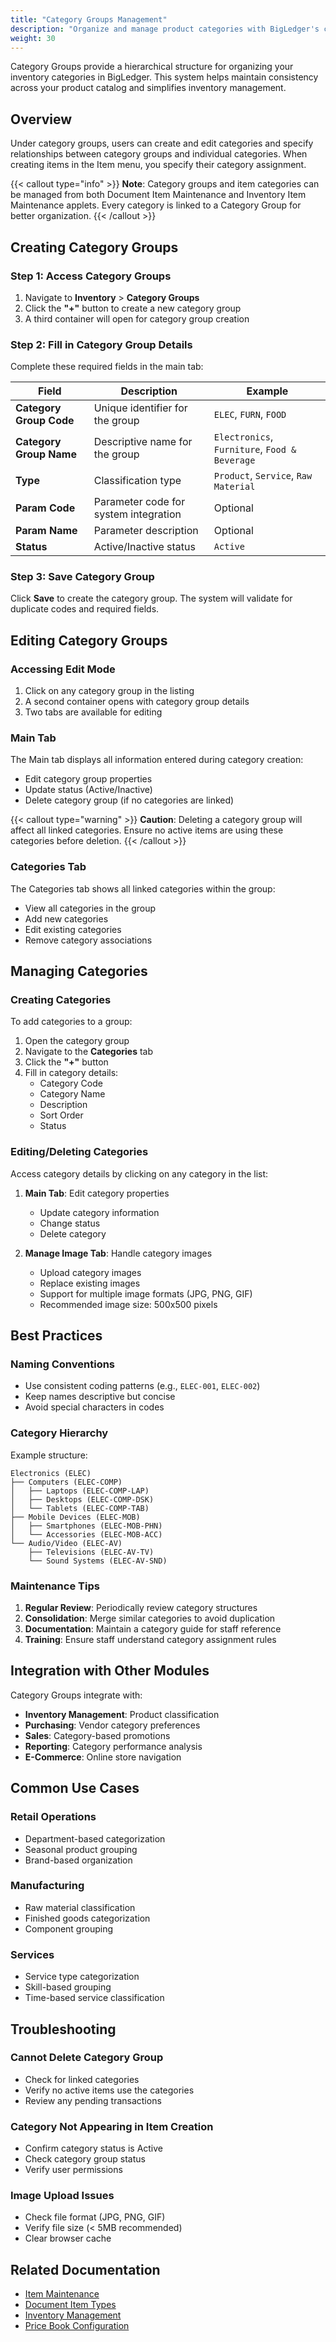 ```yaml
---
title: "Category Groups Management"
description: "Organize and manage product categories with BigLedger's category groups system"
weight: 30
---
```


Category Groups provide a hierarchical structure for organizing your inventory categories in BigLedger. This system helps maintain consistency across your product catalog and simplifies inventory management.

## Overview

Under category groups, users can create and edit categories and specify relationships between category groups and individual categories. When creating items in the Item menu, you specify their category assignment.

{{< callout type="info" >}}
**Note**: Category groups and item categories can be managed from both Document Item Maintenance and Inventory Item Maintenance applets. Every category is linked to a Category Group for better organization.
{{< /callout >}}

## Creating Category Groups

### Step 1: Access Category Groups

1. Navigate to **Inventory** > **Category Groups**
2. Click the **"+"** button to create a new category group
3. A third container will open for category group creation

### Step 2: Fill in Category Group Details

Complete these required fields in the main tab:

| Field | Description | Example |
|-------|-------------|---------|
| **Category Group Code** | Unique identifier for the group | `ELEC`, `FURN`, `FOOD` |
| **Category Group Name** | Descriptive name for the group | `Electronics`, `Furniture`, `Food & Beverage` |
| **Type** | Classification type | `Product`, `Service`, `Raw Material` |
| **Param Code** | Parameter code for system integration | Optional |
| **Param Name** | Parameter description | Optional |
| **Status** | Active/Inactive status | `Active` |

### Step 3: Save Category Group

Click **Save** to create the category group. The system will validate for duplicate codes and required fields.

## Editing Category Groups

### Accessing Edit Mode

1. Click on any category group in the listing
2. A second container opens with category group details
3. Two tabs are available for editing

### Main Tab

The Main tab displays all information entered during category creation:

- Edit category group properties
- Update status (Active/Inactive)
- Delete category group (if no categories are linked)

{{< callout type="warning" >}}
**Caution**: Deleting a category group will affect all linked categories. Ensure no active items are using these categories before deletion.
{{< /callout >}}

### Categories Tab

The Categories tab shows all linked categories within the group:

- View all categories in the group
- Add new categories
- Edit existing categories
- Remove category associations

## Managing Categories

### Creating Categories

To add categories to a group:

1. Open the category group
2. Navigate to the **Categories** tab
3. Click the **"+"** button
4. Fill in category details:
   - Category Code
   - Category Name
   - Description
   - Sort Order
   - Status

### Editing/Deleting Categories

Access category details by clicking on any category in the list:

1. **Main Tab**: Edit category properties
   - Update category information
   - Change status
   - Delete category

2. **Manage Image Tab**: Handle category images
   - Upload category images
   - Replace existing images
   - Support for multiple image formats (JPG, PNG, GIF)
   - Recommended image size: 500x500 pixels

## Best Practices

### Naming Conventions

- Use consistent coding patterns (e.g., `ELEC-001`, `ELEC-002`)
- Keep names descriptive but concise
- Avoid special characters in codes

### Category Hierarchy

Example structure:
```
Electronics (ELEC)
├── Computers (ELEC-COMP)
│   ├── Laptops (ELEC-COMP-LAP)
│   ├── Desktops (ELEC-COMP-DSK)
│   └── Tablets (ELEC-COMP-TAB)
├── Mobile Devices (ELEC-MOB)
│   ├── Smartphones (ELEC-MOB-PHN)
│   └── Accessories (ELEC-MOB-ACC)
└── Audio/Video (ELEC-AV)
    ├── Televisions (ELEC-AV-TV)
    └── Sound Systems (ELEC-AV-SND)
```

### Maintenance Tips

1. **Regular Review**: Periodically review category structures
2. **Consolidation**: Merge similar categories to avoid duplication
3. **Documentation**: Maintain a category guide for staff reference
4. **Training**: Ensure staff understand category assignment rules

## Integration with Other Modules

Category Groups integrate with:

- **Inventory Management**: Product classification
- **Purchasing**: Vendor category preferences
- **Sales**: Category-based promotions
- **Reporting**: Category performance analysis
- **E-Commerce**: Online store navigation

## Common Use Cases

### Retail Operations
- Department-based categorization
- Seasonal product grouping
- Brand-based organization

### Manufacturing
- Raw material classification
- Finished goods categorization
- Component grouping

### Services
- Service type categorization
- Skill-based grouping
- Time-based service classification

## Troubleshooting

### Cannot Delete Category Group
- Check for linked categories
- Verify no active items use the categories
- Review any pending transactions

### Category Not Appearing in Item Creation
- Confirm category status is Active
- Check category group status
- Verify user permissions

### Image Upload Issues
- Check file format (JPG, PNG, GIF)
- Verify file size (< 5MB recommended)
- Clear browser cache

## Related Documentation

- [Item Maintenance](/user-guide/item-maintenance/)
- [Document Item Types](/user-guide/document-item-types/)
- [Inventory Management](/modules/inventory/)
- [Price Book Configuration](/user-guide/price-book/)